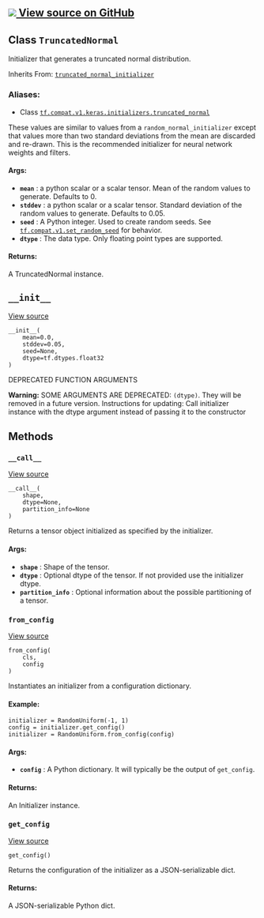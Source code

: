 [ ![](https://tensorflow.google.cn/images/GitHub-Mark-32px.png) View source on
GitHub
](https://github.com/tensorflow/tensorflow/blob/r2.0/tensorflow/python/keras/initializers.py#L71-L94)  
---  
  
## Class `TruncatedNormal`

Initializer that generates a truncated normal distribution.

Inherits From:
[`truncated_normal_initializer`](https://tensorflow.google.cn/api_docs/python/tf/compat/v1/truncated_normal_initializer)

### Aliases:

  * Class [`tf.compat.v1.keras.initializers.truncated_normal`](/api_docs/python/tf/compat/v1/keras/initializers/TruncatedNormal)

These values are similar to values from a `random_normal_initializer` except
that values more than two standard deviations from the mean are discarded and
re-drawn. This is the recommended initializer for neural network weights and
filters.

#### Args:

  * **`mean`** : a python scalar or a scalar tensor. Mean of the random values to generate. Defaults to 0.
  * **`stddev`** : a python scalar or a scalar tensor. Standard deviation of the random values to generate. Defaults to 0.05.
  * **`seed`** : A Python integer. Used to create random seeds. See [`tf.compat.v1.set_random_seed`](https://tensorflow.google.cn/api_docs/python/tf/compat/v1/set_random_seed) for behavior.
  * **`dtype`** : The data type. Only floating point types are supported.

#### Returns:

A TruncatedNormal instance.

## `__init__`

[View
source](https://github.com/tensorflow/tensorflow/blob/r2.0/tensorflow/python/keras/initializers.py#L92-L94)

    
    
    __init__(
        mean=0.0,
        stddev=0.05,
        seed=None,
        dtype=tf.dtypes.float32
    )
    

DEPRECATED FUNCTION ARGUMENTS

**Warning:** SOME ARGUMENTS ARE DEPRECATED: `(dtype)`. They will be removed in
a future version. Instructions for updating: Call initializer instance with
the dtype argument instead of passing it to the constructor

## Methods

### `__call__`

[View
source](https://github.com/tensorflow/tensorflow/blob/r2.0/tensorflow/python/ops/init_ops.py#L365-L369)

    
    
    __call__(
        shape,
        dtype=None,
        partition_info=None
    )
    

Returns a tensor object initialized as specified by the initializer.

#### Args:

  * **`shape`** : Shape of the tensor.
  * **`dtype`** : Optional dtype of the tensor. If not provided use the initializer dtype.
  * **`partition_info`** : Optional information about the possible partitioning of a tensor.

### `from_config`

[View
source](https://github.com/tensorflow/tensorflow/blob/r2.0/tensorflow/python/ops/init_ops.py#L78-L97)

    
    
    from_config(
        cls,
        config
    )
    

Instantiates an initializer from a configuration dictionary.

#### Example:

    
    
    initializer = RandomUniform(-1, 1)
    config = initializer.get_config()
    initializer = RandomUniform.from_config(config)
    

#### Args:

  * **`config`** : A Python dictionary. It will typically be the output of `get_config`.

#### Returns:

An Initializer instance.

### `get_config`

[View
source](https://github.com/tensorflow/tensorflow/blob/r2.0/tensorflow/python/ops/init_ops.py#L371-L377)

    
    
    get_config()
    

Returns the configuration of the initializer as a JSON-serializable dict.

#### Returns:

A JSON-serializable Python dict.

